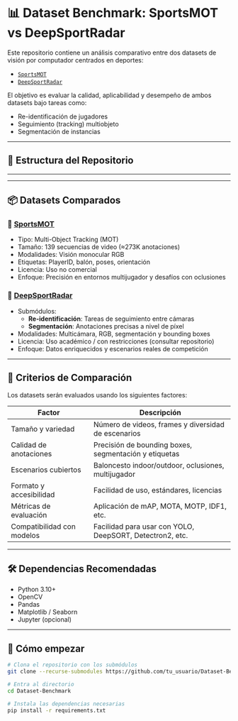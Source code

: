 # 📊 Dataset Benchmark: SportsMOT vs DeepSportRadar

Este repositorio contiene un análisis comparativo entre dos datasets de visión por computador centrados en deportes:

- [`SportsMOT`](https://github.com/MCG-NJU/SportsMOT)
- [`DeepSportRadar`](https://github.com/DeepSportradar)

El objetivo es evaluar la calidad, aplicabilidad y desempeño de ambos datasets bajo tareas como:
- Re-identificación de jugadores
- Seguimiento (tracking) multiobjeto
- Segmentación de instancias

---

## 📁 Estructura del Repositorio

---

---

## 📦 Datasets Comparados

### 🔹 [SportsMOT](https://github.com/MCG-NJU/SportsMOT)
- Tipo: Multi-Object Tracking (MOT)
- Tamaño: 139 secuencias de video (≈273K anotaciones)
- Modalidades: Visión monocular RGB
- Etiquetas: PlayerID, balón, poses, orientación
- Licencia: Uso no comercial
- Enfoque: Precisión en entornos multijugador y desafíos con oclusiones

### 🔹 [DeepSportRadar](https://github.com/DeepSportradar/)
- Submódulos:
  - **Re-identificación**: Tareas de seguimiento entre cámaras
  - **Segmentación**: Anotaciones precisas a nivel de píxel
- Modalidades: Multicámara, RGB, segmentación y bounding boxes
- Licencia: Uso académico / con restricciones (consultar repositorio)
- Enfoque: Datos enriquecidos y escenarios reales de competición

---

## 🔬 Criterios de Comparación

Los datasets serán evaluados usando los siguientes factores:

| Factor                        | Descripción                                                                 |
|------------------------------|-----------------------------------------------------------------------------|
| Tamaño y variedad            | Número de videos, frames y diversidad de escenarios                         |
| Calidad de anotaciones       | Precisión de bounding boxes, segmentación y etiquetas                       |
| Escenarios cubiertos         | Baloncesto indoor/outdoor, oclusiones, multijugador                         |
| Formato y accesibilidad      | Facilidad de uso, estándares, licencias                                     |
| Métricas de evaluación       | Aplicación de mAP, MOTA, MOTP, IDF1, etc.                                   |
| Compatibilidad con modelos   | Facilidad para usar con YOLO, DeepSORT, Detectron2, etc.                    |

---

## 🛠️ Dependencias Recomendadas

- Python 3.10+
- OpenCV
- Pandas
- Matplotlib / Seaborn
- Jupyter (opcional)

---

## 🚀 Cómo empezar

```bash
# Clona el repositorio con los submódulos
git clone --recurse-submodules https://github.com/tu_usuario/Dataset-Benchmark.git

# Entra al directorio
cd Dataset-Benchmark

# Instala las dependencias necesarias
pip install -r requirements.txt
